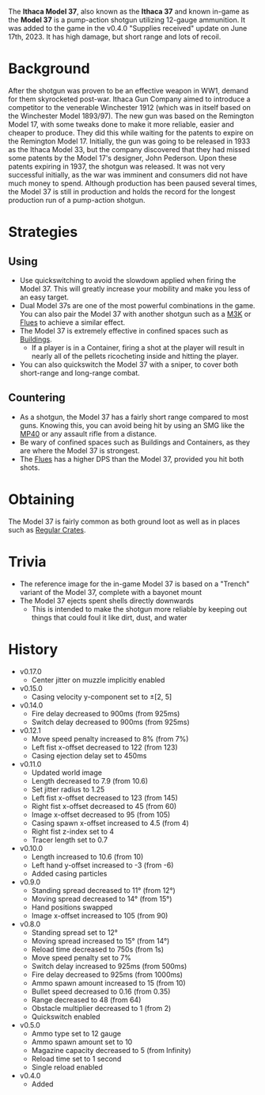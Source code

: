 The **Ithaca Model 37**, also known as the **Ithaca 37** and known in-game as the **Model 37** is a pump-action shotgun utilizing 12-gauge ammunition. It was added to the game in the v0.4.0 "Supplies received" update on June 17th, 2023. It has high damage, but short range and lots of recoil.

# Background

After the shotgun was proven to be an effective weapon in WW1, demand for them skyrocketed post-war. Ithaca Gun Company aimed to introduce a competitor to the venerable Winchester 1912 (which was in itself based on the Winchester Model 1893/97). The new gun was based on the Remington Model 17, with some tweaks done to make it more reliable, easier and cheaper to produce. They did this while waiting for the patents to expire on the Remington Model 17. Initially, the gun was going to be released in 1933 as the Ithaca Model 33, but the company discovered that they had missed some patents by the Model 17's designer, John Pederson. Upon these patents expiring in 1937, the shotgun was released. It was not very successful initially, as the war was imminent and consumers did not have much money to spend. Although production has been paused several times, the Model 37 is still in production and holds the record for the longest production run of a pump-action shotgun.

# Strategies

## Using

- Use quickswitching to avoid the slowdown applied when firing the Model 37. This will greatly increase your mobility and make you less of an easy target.
- Dual Model 37s are one of the most powerful combinations in the game. You can also pair the Model 37 with another shotgun such as a [M3K](/weapons/guns/m3k) or [Flues](/weapons/guns/flues) to achieve a similar effect.
- The Model 37 is extremely effective in confined spaces such as [Buildings](/obstacles/buildings).
  - If a player is in a Container, firing a shot at the player will result in nearly all of the pellets ricocheting inside and hitting the player.
- You can also quickswitch the Model 37 with a sniper, to cover both short-range and long-range combat.

## Countering

- As a shotgun, the Model 37 has a fairly short range compared to most guns. Knowing this, you can avoid being hit by using an SMG like the [MP40](/weapons/guns/mp40) or any assault rifle from a distance.
- Be wary of confined spaces such as Buildings and Containers, as they are where the Model 37 is strongest.
- The [Flues](/weapons/guns/flues) has a higher DPS than the Model 37, provided you hit both shots.

# Obtaining

The Model 37 is fairly common as both ground loot as well as in places such as [Regular Crates](/obstacles/regular_crate).

# Trivia

- The reference image for the in-game Model 37 is based on a "Trench" variant of the Model 37, complete with a bayonet mount
- The Model 37 ejects spent shells directly downwards
  - This is intended to make the shotgun more reliable by keeping out things that could foul it like dirt, dust, and water

# History

- v0.17.0
  - Center jitter on muzzle implicitly enabled
- v0.15.0
  - Casing velocity y-component set to ±[2, 5]
- v0.14.0
  - Fire delay decreased to 900ms (from 925ms)
  - Switch delay decreased to 900ms (from 925ms)
- v0.12.1
  - Move speed penalty increased to 8% (from 7%)
  - Left fist x-offset decreased to 122 (from 123)
  - Casing ejection delay set to 450ms
- v0.11.0
  - Updated world image
  - Length decreased to 7.9 (from 10.6)
  - Set jitter radius to 1.25
  - Left fist x-offset decreased to 123 (from 145)
  - Right fist x-offset decreased to 45 (from 60)
  - Image x-offset decreased to 95 (from 105)
  - Casing spawn x-offset increased to 4.5 (from 4)
  - Right fist z-index set to 4
  - Tracer length set to 0.7
- v0.10.0
  - Length increased to 10.6 (from 10)
  - Left hand y-offset increased to -3 (from -6)
  - Added casing particles
- v0.9.0
  - Standing spread decreased to 11° (from 12°)
  - Moving spread decreased to 14° (from 15°)
  - Hand positions swapped
  - Image x-offset increased to 105 (from 90)
- v0.8.0
  - Standing spread set to 12°
  - Moving spread increased to 15° (from 14°)
  - Reload time decreased to 750s (from 1s)
  - Move speed penalty set to 7%
  - Switch delay increased to 925ms (from 500ms)
  - Fire delay decreased to 925ms (from 1000ms)
  - Ammo spawn amount increased to 15 (from 10)
  - Bullet speed decreased to 0.16 (from 0.35)
  - Range decreased to 48 (from 64)
  - Obstacle multiplier decreased to 1 (from 2)
  - Quickswitch enabled
- v0.5.0
  - Ammo type set to 12 gauge
  - Ammo spawn amount set to 10
  - Magazine capacity decreased to 5 (from Infinity)
  - Reload time set to 1 second
  - Single reload enabled
- v0.4.0
  - Added
